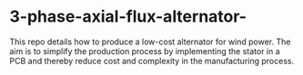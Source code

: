 # 3-phase-axial-flux-alternator-
This repo details how to produce a low-cost alternator for wind power. The aim is to simplify the production process by implementing the stator in a PCB and thereby reduce cost and complexity in the manufacturing process.

